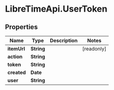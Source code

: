 # LibreTimeApi.UserToken

## Properties

Name | Type | Description | Notes
------------ | ------------- | ------------- | -------------
**itemUrl** | **String** |  | [readonly] 
**action** | **String** |  | 
**token** | **String** |  | 
**created** | **Date** |  | 
**user** | **String** |  | 


